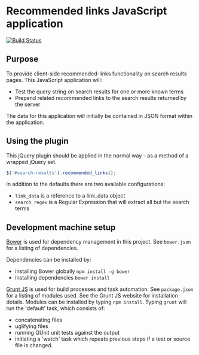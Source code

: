 # Recommended links JavaScript application

[![Build Status](https://travis-ci.org/nationalarchives/recommended-links.svg?branch=master)](https://travis-ci.org/nationalarchives/recommended-links)

## Purpose

To provide client-side recommended-links functionality on search results pages. This JavaScript application will:
 
* Test the query string on search results for one or more known terms
* Prepend related recommended links to the search results returned by the server

The data for this application will initially be contained in JSON format within the application.

## Using the plugin

This jQuery plugin should be applied in the normal way - as a method of a wrapped jQuery set.

```javascript 
$('#search-results').recommended_links();
```

In addition to the defaults there are two available configurations: 

* ```link_data``` is a reference to a link_data object
* ```search_regex``` is a Regular Expression that will extract all but the search terms

## Development machine setup

[Bower](https://bower.io) is used for dependency management in this project. See `bower.json` for a listing of dependencies.

Dependencies can be installed by: 

* installing Bower globally `npm install -g bower`
* installing dependencies `bower install`

[Grunt JS](http://gruntjs.com/) is used for build processes and task automation. See `package.json` for a listing of modules used. See the Grunt JS website for installation details. Modules can be installed by typing `npm install`. Typing `grunt` will run the 'default' task, which consists of:
 
* concatenating files
* uglifying files
* running QUnit unit tests against the output
* initiating a 'watch' task which repeats previous steps if a test or source file is changed.
